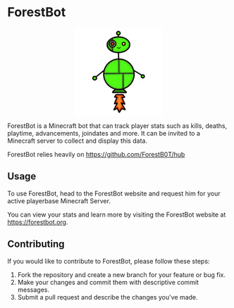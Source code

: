 # ForestBot

<div style="display: flex; justify-content: center; align-items: center; height: 200px;">
  <img src="animatedBot.gif" alt="ForestBot Animated Image" width="200" height="200" style="margin: auto;" />
</div>



ForestBot is a Minecraft bot that can track player stats such as kills, deaths, playtime, advancements, joindates and more. It can be invited to a Minecraft server to collect and display this data.

ForestBot relies heavily on https://github.com/ForestB0T/hub

## Usage

To use ForestBot, head to the ForestBot website and request him for your active playerbase Minecraft Server.

You can view your stats and learn more by visiting the ForestBot website at https://forestbot.org.

## Contributing

If you would like to contribute to ForestBot, please follow these steps:

1. Fork the repository and create a new branch for your feature or bug fix.
2. Make your changes and commit them with descriptive commit messages.
3. Submit a pull request and describe the changes you've made.
